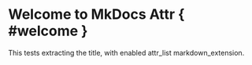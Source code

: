# Welcome to MkDocs Attr { #welcome }

This tests extracting the title, with enabled attr_list markdown_extension.
